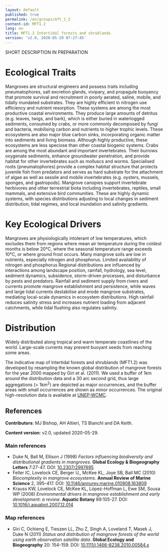```yaml
---
layout: default
published: true
permalink: /en/groups/mft_1_2
content-id: MFT1.2
lang: en
title: MFT1.2 Intertidal forests and shrublands
version: 'v2.0, 2020-05-29 07:27:45'
---
```


SHORT DESCRIPTION IN PREPARATION

# Ecological Traits
 
Mangroves are structural engineers and possess traits including pneumatophores, salt excretion glands, vivipary, and propagule buoyancy that promote survival and recruitment in poorly aerated, saline, mobile, and tidally inundated substrates. They are highly efficient in nitrogen use efficiency and nutrient resorption. These systems are among the most productive coastal environments. They produce large amounts of detritus (e.g. leaves, twigs, and bark), which is either buried in waterlogged sediments, consumed by crabs, or more commonly decomposed by fungi and bacteria, mobilising carbon and nutrients to higher trophic levels. These ecosystems are also major blue carbon sinks, incorporating organic matter into sediments and living biomass. Although highly productive, these ecosystems are less speciose than other coastal biogenic systems. Crabs are among the most abundant and important invertebrates. Their burrows oxygenate sediments, enhance groundwater penetration, and provide habitat for other invertebrates such as molluscs and worms. Specialised roots (pneumatophores) provide a complex habitat structure that protects juvenile fish from predators and serves as hard substrate for the attachment of algae as well as sessile and mobile invertebrates (e.g. oysters, mussels, sponges, and gastropods). Mangrove canopies support invertebrate herbivores and other terrestrial biota including invertebrates, reptiles, small mammals, and extensive bird communities. These are highly dynamic systems, with species distributions adjusting to local changes in sediment distribution, tidal regimes, and local inundation and salinity gradients. 
 
# Key Ecological Drivers
 
Mangroves are physiologically intolerant of low temperatures, which excludes them from regions where mean air temperature during the coldest months is below 20°C, where the seasonal temperature range exceeds 10°C, or where ground frost occurs. Many mangrove soils are low in nutrients, especially nitrogen and phosphorus. Limited availability of nitrogen and phosphorus Regional distributions are influenced by interactions among landscape position, rainfall, hydrology, sea level, sediment dynamics, subsidence, storm-driven processes, and disturbance by pests and predators. Rainfall and sediment supply from rivers and currents promote mangrove establishment and persistence, while waves and large tidal currents destabilise and erode mangrove substrates, mediating local-scale dynamics in ecosystem distributions. High rainfall reduces salinity stress and increases nutrient loading from adjacent catchments, while tidal flushing also regulates salinity.
 
# Distribution
 
Widely distributed along tropical and warm temperate coastlines of the world. Large-scale currents may prevent buoyant seeds from reaching some areas.

The indicative map of Intertidal forests and shrublands (MFT1.2) was developed by resampling the known global distribution of mangrove forests for the year 2000 mapped by Giri et al. (2011). We used a buffer of 1km around the distribution data and a 30 arc second grid, thus large aggregations (> 1km<sup>2</sup>) are depicted as major occurrences, and the buffer areas with small occurrences are shown as minor occurrences. The original high-resolution data is available at [UNEP-WCMC](http://data.unep-wcmc.org/datasets/4).

## References

**Contributors**: MJ Bishop, AH Altieri, TS Bianchi and DA Keith.

**Content version**: v2.0, updated 2020-05-29.

### Main references
* Duke N, Ball M, Ellison J  (1998) *Factors influencing biodiversity and distributional gradients in mangroves*. **Global Ecology & Biogeography Letters** 7:27-47. DOI: [10.2307/2997695](http://doi.org/10.2307/2997695)
* Feller IC, Lovelock CE, Berger U,, McKee KL, Joye SB, Ball MC (2010) *Biocomplexity in mangrove ecosystems*. **Annual Review of Marine Science** 2, 395–417. DOI: [10.1146/annurev.marine.010908.163809](http://doi.org/10.1146/annurev.marine.010908.163809)
* Krauss KW, Lovelock CE, McKee KL, López-Hoffman L, Ewe SM, Sousa WP  (2008) *Environmental drivers in mangrove establishment and early development: a review*. **Aquatic Botany** 89:105-27. DOI: [10.1016/j.aquabot.2007.12.014](http://doi.org/10.1016/j.aquabot.2007.12.014)

### Map references
* Giri C, Ochieng E, Tieszen LL, Zhu Z, Singh A, Loveland T, Masek J, Duke N  (2011) *Status and distribution of mangrove forests of the world using earth observation satellite data*. **Global Ecology and Biogeography** 20: 154-159. DOI: [10.1111/j.1466-8238.2010.00584.x](http://doi.org/10.1111/j.1466-8238.2010.00584.x)
